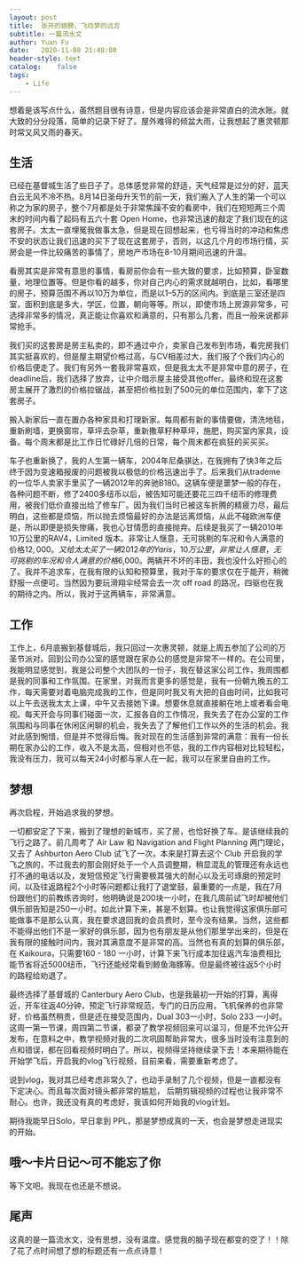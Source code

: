 ```yaml
---
layout: post
title:  张开的翅膀，飞向梦的远方
subtitle: 一篇流水文
author: Yuan Fu
date:   2020-11-08 21:48:00
header-style: text
catalog:    false
tags:
    - Life
---
```



想着是该写点什么，虽然题目很有诗意，但是内容应该会是非常直白的流水账。就大致的分分段落，简单的记录下好了。屋外难得的倾盆大雨，让我想起了惠灵顿那时常又风又雨的春天。

## 生活

已经在基督城生活了些日子了。总体感觉非常的舒适，天气经常是过分的好，蓝天白云无风不冷不热。8月14日圣母升天节的前一天，我们搬入了人生的第一个可以称之为家的房子，整个7月都是处于非常焦躁不安的看房中，我们在短短两三个周末的时间内看了起码有五六十套 Open Home，也非常迅速的敲定了我们现在的这套房子。太太一直埋冤我做事太急，但是现在回想起来，也亏得当时的冲动和焦虑不安的状态让我们迅速的买下了现在这套房子，否则，以这几个月的市场行情，买房会是一件比较痛苦的事情了，房地产市场在8-10月期间迅速的升温。

看房其实是非常有意思的事情，看房前你会有一些大致的要求，比如预算，卧室数量，地理位置等。但是你看的越多，你对自己内心的需求就越明白，比如，看哪里的房子，预算范围不再以10万为单位，而是以1–5万的区间内。到底是三室还是四室，面积到底是多大，学区，位置，朝向等等。所以，即使市场上房源非常多，可选择非常多的情况，真正能让你喜欢和满意的，只有那么几套，而且一般来说都非常抢手。

我们买的这套房是房主私卖的，即不通过中介，卖家自己发布到市场，看完房我们其实挺喜欢的，但是屋主期望价格过高，与CV相差过大，我们报了个我们内心的价格后便走了。我们有另外一套我非常喜欢，但是我太太不是非常中意的房子，在deadline后，我们选择了放弃，让中介暗示屋主接受其他offer。最终和现在这套房主展开了激烈的价格拉锯战，甚至把价格拉到了500元的单位范围内，拿下了这套房子。

搬入新家后一直在置办各种家具和打理新家。每周都有新的事情要做，清洗地毯，重新刷墙，更换窗帘，草坪去杂草，重新撒草籽种草坪，施肥，购买室内家具，设备。每个周末都是比工作日忙碌好几倍的日常，每个周末都在疯狂的买买买。

车子也重新换了，我的人生第一辆车，2004年尼桑骐达，在我拥有了快3年之后终于因为变速箱报废的问题被我以极低的价格迅速出手了。后来我们从trademe 的一位华人卖家手里买了一辆2012年的奔驰B180。这辆车便是噩梦一般的存在，各种问题不断，修了2400多纽币以后，被告知可能还要花三四千纽币的修理费用，被我们低价直接出给了修车厂。因为我们当时已被这车折腾的精疲力尽，最后明白，这些都是烦恼，所以抛去烦恼最好的办法是远离烦恼，从此不碰欧洲车便是，所以即便是损失惨痛，我也心甘情愿的直接抛弃。后续是我买了一辆2010年10万公里的RAV4，Limited 版本。非常让人惬意，无可挑剔的车况和令人满意的价格$12,000。又给太太买了一辆2012年的 Yaris，10万公里，非常让人惬意，无可挑剔的车况和令人满意的价格$6,000。两辆开不坏的丰田，我也没什么好担心的了。我并不追求车，在我有限的认知和预算里，我对于车的要求仅在于能开，稍微舒服一点便可。当然因为要玩滑翔伞经常会去一次 off road 的路况，四驱也在我的期待之内。所以，我对于这两辆车，非常满意。

## 工作

工作上，6月底搬到基督城后，我只回过一次惠灵顿，就是上周五参加了公司的万圣节派对。回到公司办公室的感觉跟在家办公的感觉是非常不一样的。在公司里，我能明显感觉到，我是公司整个大团队的一份子，我在替这家公司工作，我周围都是我的同事和工作氛围。在家里，对我而言更多的感觉是，我有一份朝九晚五的工作，每天需要对着电脑完成我的工作，但是同时我又有大把的自由时间，比如我可以上午去送我太太上课，中午又去接她下课。想要休息就直接躺在地上或者看会电视。每天开会与同事们碰面一次，汇报各自的工作情况，我失去了在办公室的工作氛围和与同事在休闲区闲聊的机会，我失去了了解他们工作以外的生活的机会。我对此感到惋惜，但是并不觉得后悔。我对现在的生活感到非常的满意：我有一份长期在家办公的工作，收入不是太高，但相对也不低，我的工作内容相对比较轻松，我没有压力，我可以每天24小时都与家人在一起，我可以在家里自由的工作。


## 梦想

再次启程，开始追求我的梦想。

一切都安定了下来，搬到了理想的新城市，买了房，也恰好换了车。是该继续我的飞行之路了。前几周考了 Air Law 和 Navigation and Flight Planning 两门理论，又去了 Ashburton Aero Club 试飞了一次，本来是打算去这个 Club 开启我的学飞之旅的，不过我去的那会刚好处于一个人员调整期，稍显混乱的管理还有永远也打不通的电话以及，发短信预定飞行需要极其强大的耐心以及无可琢磨的预定时间，以及往返路程2个小时等问题都让我打了退堂鼓，最重要的一点是，我在7月份跟他们的前教练咨询时，他明确说是200块一小时，在我几周前试飞时却被他们俱乐部告知是250一小时。如此计算下来，甚是不划算。也让我觉得这家俱乐部可能做事不是那么认真，我在要求退回我的会员费时，至今没有结果。当然，这些都不能得出他们不是一家好的俱乐部，因为也有朋友是从他们那里学出来的，但是在我有限的接触时间内，我对其满意度不是非常的高。当然也有真的划算的俱乐部，在 Kaikoura，只需要160 - 180 一小时，计算下来飞行成本加往返汽车油费相比能节省将近5000纽币，飞行还能经常看到鲸鱼海豚等。但是最终被往返5个小时的路程给劝退了。

最终选择了基督城的 Canterbury Aero Club，也是我最初一开始的打算，离得近，开车往返40分钟，预定飞行非常规范，专门的日历应用，飞机保养的也非常好，价格虽然稍贵，但是还在接受范围内，Dual 303一小时，Solo 233 一小时。这周一第一节课，周四第二节课，都录了教学视频回来可以温习，但是不允许公开发布，在意料之中，教学视频对我的二次巩固帮助非常大，很多当时没有注意到的点和错误，都在回看视频时明白了。所以，视频得坚持继续录下去！本来期待能在开始学飞后，开启我的vlog飞行视频，目前来看，需要重新考虑了。

说到vlog，我对其已经考虑非常久了，也动手录制了几个视频，但是一直都没有下定决心。而且每次面对镜头都非常的尴尬， 后期剪辑视频的过程也让我非常不耐心。也许，我还没有真的考虑好，我该如何开始我的vlog计划。

期待我能早日Solo，早日拿到 PPL，那是梦想成真的一天，也会是梦想走进现实的开始。


## 哦～卡片日记～可不能忘了你

等下文吧。我现在也还是不想说。

## 尾声

这真的是一篇流水文，没有思想，没有温度。感觉我的脑子现在都变的空了！！除了花了点时间想了想的标题还有一点点诗意！




